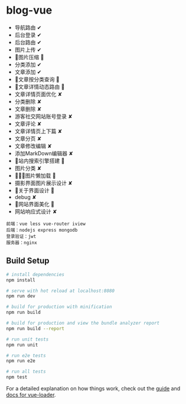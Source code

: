 # blog-vue

- 导航路由 ✔
- 后台登录 ✔
- 后台路由 ✔
- 图片上传 ✔
- 图片压缩 ✘	
- 分类添加 ✔
- 文章添加 ✔
- 文章按分类查询 ✔
- 文章详情动态路由 ✔
- 文章详情页面优化 ✘	
- 分类删除 ✘	
- 文章删除 ✘ 
- 游客社交网站账号登录 ✘	
- 文章评论 ✘
- 文章详情页上下篇 ✘		
- 文章分页 ✘	
- 文章修改编辑 ✘	
- 添加MarkDown编辑器 ✘	
- 站内搜索引擎搭建 ✘	
- 图片分类 ✘	
- 图片懒加载 ✘	
- 摄影界面图片展示设计 ✘	
- 关于界面设计 ✘ 
- debug ✘	
- 网站界面美化 ✘	
- 网站响应式设计 ✘	





```
前端：vue less vue-router iview
后端：nodejs express mongodb 
登录验证：jwt
服务器：nginx
```

## Build Setup

``` bash
# install dependencies
npm install

# serve with hot reload at localhost:8080
npm run dev

# build for production with minification
npm run build

# build for production and view the bundle analyzer report
npm run build --report

# run unit tests
npm run unit

# run e2e tests
npm run e2e

# run all tests
npm test
```

For a detailed explanation on how things work, check out the [guide](http://vuejs-templates.github.io/webpack/) and [docs for vue-loader](http://vuejs.github.io/vue-loader).
